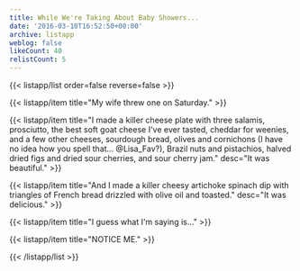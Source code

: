 ```yaml
---
title: While We're Taking About Baby Showers...
date: '2016-03-10T16:52:50+00:00'
archive: listapp
weblog: false
likeCount: 40
relistCount: 5
---
```



{{< listapp/list order=false reverse=false >}}

   {{< listapp/item title="My wife threw one on Saturday." >}}

   {{< listapp/item title="I made a killer cheese plate with three salamis, prosciutto, the best soft goat cheese I've ever tasted, cheddar for weenies, and a few other cheeses, sourdough bread, olives and cornichons (I have no idea how you spell that... @Lisa_Fav?), Brazil nuts and pistachios, halved dried figs and dried sour cherries, and sour cherry jam."
      desc="It was beautiful." >}}

   {{< listapp/item title="And I made a killer cheesy artichoke spinach dip with triangles of French bread drizzled with olive oil and toasted."
      desc="It was delicious." >}}

   {{< listapp/item title="I guess what I'm saying is..." >}}

   {{< listapp/item title="NOTICE ME." >}}

{{< /listapp/list >}}
